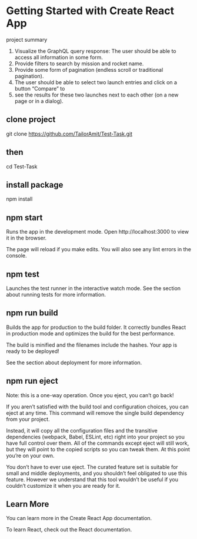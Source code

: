 # Getting Started with Create React App

project summary

1.  Visualize the GraphQL query response: The user should be able to access all information in some form.
2.  Provide filters to search by mission and rocket name.
3.  Provide some form of pagination (endless scroll or traditional pagination).
4.  The user should be able to select two launch entries and click on a button “Compare” to
5.  see the results for these two launches next to each other (on a new page or in a dialog).

## clone project

git clone https://github.com/TailorAmit/Test-Task.git

## then

cd Test-Task

## install package

npm install

## npm start

Runs the app in the development mode.
Open http://localhost:3000 to view it in the browser.

The page will reload if you make edits.
You will also see any lint errors in the console.

## npm test

Launches the test runner in the interactive watch mode.
See the section about running tests for more information.

## npm run build

Builds the app for production to the build folder.
It correctly bundles React in production mode and optimizes the build for the best performance.

The build is minified and the filenames include the hashes.
Your app is ready to be deployed!

See the section about deployment for more information.

## npm run eject

Note: this is a one-way operation. Once you eject, you can’t go back!

If you aren’t satisfied with the build tool and configuration choices, you can eject at any time. This command will remove the single build dependency from your project.

Instead, it will copy all the configuration files and the transitive dependencies (webpack, Babel, ESLint, etc) right into your project so you have full control over them. All of the commands except eject will still work, but they will point to the copied scripts so you can tweak them. At this point you’re on your own.

You don’t have to ever use eject. The curated feature set is suitable for small and middle deployments, and you shouldn’t feel obligated to use this feature. However we understand that this tool wouldn’t be useful if you couldn’t customize it when you are ready for it.

## Learn More

You can learn more in the Create React App documentation.

To learn React, check out the React documentation.
